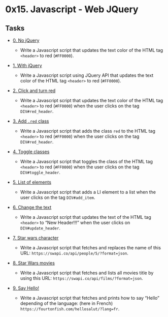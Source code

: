 # 0x15. Javascript - Web JQuery

## Tasks

* [0. No jQuery](./0-script.js)
  * Write a Javascript script that updates the text color of the HTML tag `<header>` to red (`#FF0000`).

* [1. With jQuery](./1-script.js)
  * Write a Javascript script using JQuery API that updates the text color of the HTML tag `<header>` to red (`#FF0000`).

* [2. Click and turn red](./2-script.js)
  * Write a Javascript script that updates the text color of the HTML tag `<header>` to red (`#FF0000`) when the user clicks on the tag `DIV#red_header`.

* [3. Add `.red` class](./3-script.js)
  * Write a Javascript script that adds the class `red` to the HTML tag `<header>` to red (`#FF0000`) when the user clicks on the tag `DIV#red_header`.

* [4. Toggle classes](./4-script.js)
  * Write a Javascript script that toggles the class of the HTML tag `<header>` to red (`#FF0000`) when the user clicks on the tag `DIV#toggle_header`.

* [5. List of elements](./5-script.js)
  * Write a Javascript script that adds a LI element to a list when the user clicks on the tag `DIV#add_item`.

* [6. Change the text](./6-script.js)
  * Write a Javascript script that updates the text of the HTML tag `<header>` to “New Header!!!” when the user clicks on `DIV#update_header`.

* [7. Star wars character](./7-script.js)
  * Write a Javascript script that fetches and replaces the name of this URL: `https://swapi.co/api/people/5/?format=json`.

* [8. Star Wars movies](./8-script.js)
  * Write a Javascript script that fetches and lists all movies title by using this URL: `https://swapi.co/api/films/?format=json`.

* [9. Say Hello!](./9-script.js)
  * Write a Javascript script that fetches and prints how to say “Hello” depending of the language: (here in French) `https://fourtonfish.com/hellosalut/?lang=fr`.
